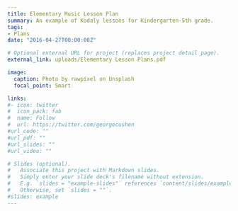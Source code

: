 ```yaml
---
title: Elementary Music Lesson Plan 
summary: An example of Kodaly lessons for Kindergarten-5th grade. 
tags:
- Plans
date: "2016-04-27T00:00:00Z"

# Optional external URL for project (replaces project detail page).
external_link: uploads/Elementary Lesson Plans.pdf

image:
  caption: Photo by rawpixel on Unsplash
  focal_point: Smart

links:
#- icon: twitter
#  icon_pack: fab
#  name: Follow
#  url: https://twitter.com/georgecushen
#url_code: ""
#url_pdf: ""
#url_slides: ""
#url_video: ""

# Slides (optional).
#   Associate this project with Markdown slides.
#   Simply enter your slide deck's filename without extension.
#   E.g. `slides = "example-slides"` references `content/slides/example-slides.md`.
#   Otherwise, set `slides = ""`.
#slides: example
---
```

